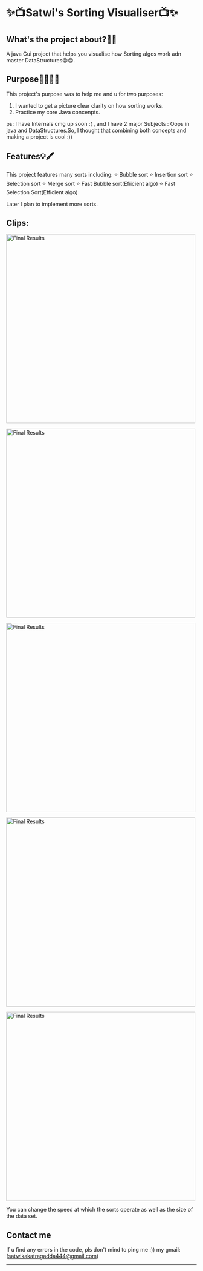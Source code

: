 # ✨📺Satwi's Sorting Visualiser📺✨

## What's the project about?👀👀
  A java Gui project that  helps you visualise how Sorting algos work adn master DataStructures😁😋.
  
## Purpose👩‍🎓👨‍🎓
  This project's purpose was to help me and u for two purposes:
  1. I wanted to get a picture clear clarity on how sorting works.
  2. Practice my core Java concenpts. 

  ps: I have Internals cmg up soon :( , and I have 2 major Subjects : Oops in java and DataStructures.So, I thought that combining both concepts and making a project is cool :))


## Features💡🖍
  This project features many sorts including:
  ⭐ Bubble sort
  ⭐ Insertion sort
  ⭐ Selection sort
  ⭐ Merge sort
  ⭐ Fast Bubble sort(Efiicient algo)
  ⭐ Fast Selection Sort(Efficient algo)
    
  Later I plan to implement more sorts.
## Clips:

<p align="left">
  <img src="https://github.com/JustARandomDude4/Satwi-sSortingVisualiser/blob/main/Resources/BubbleSort.gif" width="500" title="Final Results">
</p>
<p align="left">
  <img src="https://github.com/JustARandomDude4/Satwi-sSortingVisualiser/blob/main/Resources/FastBubble.gif" width="500" title="Final Results">
</p>
<p align="left">
  <img src="https://github.com/JustARandomDude4/Satwi-sSortingVisualiser/blob/main/Resources/InsertionSort.gif" width="500" title="Final Results">
</p>
<p align="left">
  <img src="https://github.com/JustARandomDude4/Satwi-sSortingVisualiser/blob/main/Resources/FastSelectionSort.gif" width="500" title="Final Results">
</p>
<p align="left">
  <img src="https://github.com/JustARandomDude4/Satwi-sSortingVisualiser/blob/main/Resources/MergeSort.gif" width="500" title="Final Results">
</p>


  You can change the speed at which the sorts operate as well as the size of the data set.
  
  ## Contact me
  If u find  any errors in the code, pls don't mind to ping me :))
  my gmail: (satwikakatragadda444@gmail.com)
 

___

